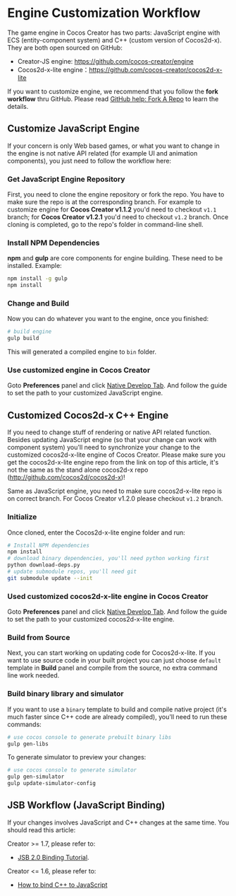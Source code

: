 # Engine Customization Workflow

The game engine in Cocos Creator has two parts: JavaScript engine with ECS (entity-component system) and C++ (custom version of Cocos2d-x). They are both open sourced on GitHub:

- Creator-JS engine: https://github.com/cocos-creator/engine
- Cocos2d-x-lite engine：https://github.com/cocos-creator/cocos2d-x-lite

If you want to customize engine, we recommend that you follow the __fork workflow__ thru GitHub. 
Please read [GitHub help: Fork A Repo](https://help.github.com/articles/fork-a-repo) to learn the details.

## Customize JavaScript Engine

If your concern is only Web based games, or what you want to change in the engine is not native API 
related (for example UI and animation components), you just need to follow the workflow here:

### Get JavaScript Engine Repository
First, you need to clone the engine repository or fork the repo. You have to make sure the repo is 
at the corresponding branch. For example to customize engine for __Cocos Creator v1.1.2__ you'd need 
to checkout `v1.1` branch; for __Cocos Creator v1.2.1__ you'd need to checkout `v1.2` branch. 
Once cloning is completed, go to the repo's folder in command-line shell.

### Install NPM Dependencies
__npm__ and __gulp__ are core components for engine building. These need to be installed. Example:

```bash
npm install -g gulp
npm install
```

### Change and Build
Now you can do whatever you want to the engine, once you finished:

```bash
# build engine
gulp build
```

This will generated a compiled engine to `bin` folder.

### Use customized engine in Cocos Creator

Goto **Preferences** panel and click [Native Develop Tab](../getting-started/basics/editor-panels/preferences.md#--8). And follow the guide to set the path to your customized JavaScript engine.


## Customized Cocos2d-x C++ Engine

If you need to change stuff of rendering or native API related function. Besides updating JavaScript engine (so that your change can work with component system) you'll need to synchronize your change to the customized cocos2d-x-lite engine of Cocos Creator. Please make sure you get the cocos2d-x-lite engine repo from the link on top of this article, it's not the same as the stand alone cocos2d-x repo (http://github.com/cocos2d/cocos2d-x)!

Same as JavaScript engine, you need to make sure cocos2d-x-lite repo is on correct branch. For Cocos Creator v1.2.0 please checkout `v1.2` branch.

### Initialize

Once cloned, enter the Cocos2d-x-lite engine folder and run:

```bash
# Install NPM dependencies
npm install
# download binary dependencies, you'll need python working first
python download-deps.py
# update submodule repos, you'll need git
git submodule update --init
```


### Used customized cocos2d-x-lite engine in Cocos Creator

Goto **Preferences** panel and click [Native Develop Tab](../getting-started/basics/editor-panels/preferences.md#--8). And follow the guide to set the path to your customized cocos2d-x-lite engine.

### Build from Source

Next, you can start working on updating code for Cocos2d-x-lite. If you want to use source code in your 
built project you can just choose `default` template in **Build** panel and compile from the source, no 
extra command line work needed.

### Build binary library and simulator

If you want to use a `binary` template to build and compile native project (it's much faster since C++ 
code are already compiled), you'll need to run these commands:

```bash
# use cocos console to generate prebuilt binary libs
gulp gen-libs
```

To generate simulator to preview your changes:

```bash
# use cocos console to generate simulator
gulp gen-simulator
gulp update-simulator-config
```

## JSB Workflow (JavaScript Binding)

If your changes involves JavaScript and C++ changes at the same time. You should read this article:

Creator >= 1.7, please refer to:

- [JSB 2.0 Binding Tutorial](jsb/JSB2.0-learning-en.md).

Creator <= 1.6, please refer to:

- [How to bind C++ to JavaScript](http://www.cocos2d-x.org/wiki/How_to_bind_C++_to_Javascript)